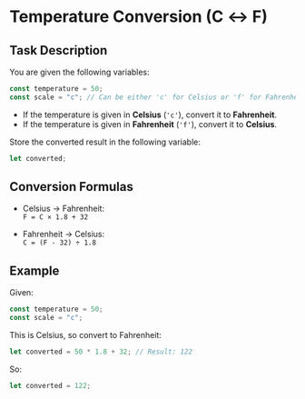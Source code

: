 # Temperature Conversion (C ↔ F)

## Task Description

You are given the following variables:

```js
const temperature = 50;
const scale = "c"; // Can be either 'c' for Celsius or 'f' for Fahrenheit
```

- If the temperature is given in **Celsius** (`'c'`), convert it to **Fahrenheit**.
- If the temperature is given in **Fahrenheit** (`'f'`), convert it to **Celsius**.

Store the converted result in the following variable:

```js
let converted;
```

## Conversion Formulas

- Celsius → Fahrenheit:  
  `F = C × 1.8 + 32`

- Fahrenheit → Celsius:  
  `C = (F - 32) ÷ 1.8`

## Example

Given:

```js
const temperature = 50;
const scale = "c";
```

This is Celsius, so convert to Fahrenheit:

```js
let converted = 50 * 1.8 + 32; // Result: 122
```

So:

```js
let converted = 122;
```
